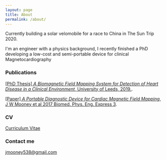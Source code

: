 ```yaml
---
layout: page
title: About
permalink: /about/
---
```


Currently building a solar velomobile for a race to China in The Sun Trip 2020.

I'm an engineer with a physics background, I recently finished a PhD developing a low-cost and semi-portable device for clinical Magnetocardiography

### Publications
<a href="http://etheses.whiterose.ac.uk/23408/">[PhD Thesis] *A Biomagnetic Field Mapping System for Detection of Heart Disease in a Clinical Environment*, University of Leeds, 2019.</a>.

<a href="http://iopscience.iop.org/article/10.1088/2057-1976/3/1/015008">[Paper] *A Portable Diagnostic Device for Cardiac Magnetic Field Mapping*, J W Mooney et al 2017 Biomed. Phys. Eng. Express 3</a>.

### CV
<a href="https://github.com/mooneyj/mooneyj.github.io/raw/master/cv2019.pdf">Curriculum Vitae</a>

### Contact me

[jmooney538@gmail.com](mailto:jmooney538@gmail.com)
